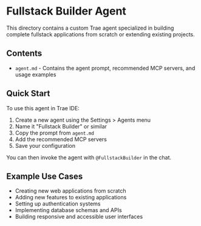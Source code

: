 # Fullstack Builder Agent

This directory contains a custom Trae agent specialized in building complete fullstack applications from scratch or extending existing projects.

## Contents

- `agent.md` - Contains the agent prompt, recommended MCP servers, and usage examples

## Quick Start

To use this agent in Trae IDE:

1. Create a new agent using the Settings > Agents menu
2. Name it "Fullstack Builder" or similar
3. Copy the prompt from `agent.md`
4. Add the recommended MCP servers
5. Save your configuration

You can then invoke the agent with `@FullstackBuilder` in the chat.

## Example Use Cases

- Creating new web applications from scratch
- Adding new features to existing applications
- Setting up authentication systems
- Implementing database schemas and APIs
- Building responsive and accessible user interfaces